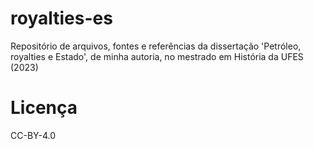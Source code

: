 # royalties-es
Repositório de arquivos, fontes e referências da dissertação 'Petróleo, royalties e Estado', de minha autoria, no mestrado em História da UFES (2023)

# Licença
CC-BY-4.0
